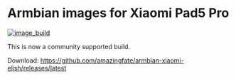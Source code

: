 # Armbian images for Xiaomi Pad5 Pro
[![image_build](https://github.com/amazingfate/armbian-xiaomi-elish/workflows/Build/badge.svg)](https://github.com/amazingfate/armbian-xiaomi-elish/actions/workflows/build.yml)

This is now a community supported build.

Download: https://github.com/amazingfate/armbian-xiaomi-elish/releases/latest
